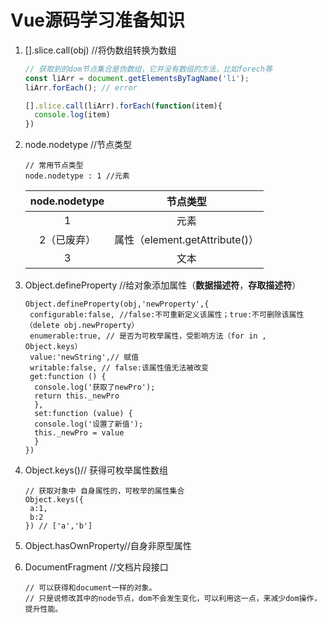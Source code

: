 # Vue源码学习准备知识

1. [].slice.call(obj) //将伪数组转换为数组

   ```javascript
   // 获取到的dom节点集合是伪数组，它并没有数组的方法，比如forech等
   const liArr = document.getElementsByTagName('li');
   liArr.forEach(); // error
   
   [].slice.call(liArr).forEach(function(item){
     console.log(item)
   })
   ```

   

2. node.nodetype //节点类型

   ```
   // 常用节点类型
   node.nodetype : 1 //元素
   ```

   | node.nodetype |            节点类型            |
   | :-----------: | :----------------------------: |
   |       1       |              元素              |
   |  2（已废弃）  | 属性（element.getAttribute()） |
   |       3       |              文本              |

   

3. Object.defineProperty //给对象添加属性（**数据描述符**，**存取描述符**）

   ```
   Object.defineProperty(obj,'newProperty',{
   	configurable:false, //false:不可重新定义该属性；true:不可删除该属性（delete obj.newProperty）
   	enumerable:true, // 是否为可枚举属性，受影响方法（for in , Object.keys）
   	value:'newString',// 赋值
   	writable:false, // false:该属性值无法被改变
   	get:function () {
     console.log('获取了newPro');
     return this._newPro
     },
     set:function (value) {
     console.log('设置了新值');
     this._newPro = value
     }
   })
   ```

   

4. Object.keys()// 获得可枚举属性数组

   ```
   // 获取对象中 自身属性的，可枚举的属性集合
   Object.keys({
   	a:1,
   	b:2
   }) // ['a','b']
   ```

   

5. Object.hasOwnProperty//自身非原型属性

6. DocumentFragment //文档片段接口

   ```
   // 可以获得和document一样的对象。
   // 只是说修改其中的node节点，dom不会发生变化，可以利用这一点，来减少dom操作，提升性能。
   ```

   